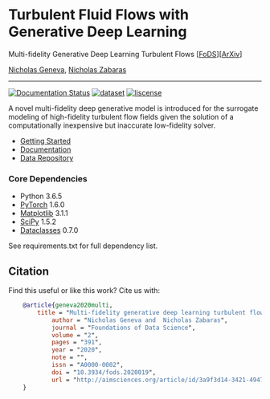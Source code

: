 # Turbulent Fluid Flows with Generative Deep Learning
Multi-fidelity Generative Deep Learning Turbulent Flows [[FoDS](http://aimsciences.org//article/id/3a9f3d14-3421-4947-a45f-a9cc74edd097)][[ArXiv](https://arxiv.org/abs/2006.04731)]

[Nicholas Geneva](http://nicholasgeneva.com/), [Nicholas Zabaras](https://cics.nd.edu)

---
[![Documentation Status](https://readthedocs.org/projects/deep-turbulence/badge/?version=latest)](https://deep-turbulence.readthedocs.io/en/latest/?badge=latest) [![dataset](https://zenodo.org/badge/DOI/10.5281/zenodo.4311698.svg)](https://doi.org/10.5281/zenodo.4311698) [![liscense](https://img.shields.io/github/license/zabaras/deep-turbulence)](https://github.com/zabaras/deep-turbulence/blob/master/LICENSE)

A novel multi-fidelity deep generative model is introduced for the surrogate modeling of high-fidelity turbulent flow fields given the solution of a computationally inexpensive but inaccurate low-fidelity solver.

- [Getting Started](https://deep-turbulence.readthedocs.io/en/latest/start.html)
- [Documentation](https://deep-turbulence.readthedocs.io/en/latest/index.html)
- [Data Repository](https://doi.org/10.5281/zenodo.4298896)

### Core Dependencies
* Python 3.6.5
* [PyTorch](https://pytorch.org/) 1.6.0
* [Matplotlib](https://matplotlib.org/) 3.1.1
* [SciPy](https://www.scipy.org/) 1.5.2
* [Dataclasses](https://docs.python.org/3/library/dataclasses.html) 0.7.0

See requirements.txt for full dependency list.

## Citation
Find this useful or like this work? Cite us with:
```bibtex
    @article{geneva2020multi,
        title = "Multi-fidelity generative deep learning turbulent flows",
            author = "Nicholas Geneva and  Nicholas Zabaras",
            journal = "Foundations of Data Science",
            volume = "2",
            pages = "391",
            year = "2020",
            note = "",
            issn = "A0000-0002",
            doi = "10.3934/fods.2020019",
            url = "http://aimsciences.org/article/id/3a9f3d14-3421-4947-a45f-a9cc74edd097"
    }
```